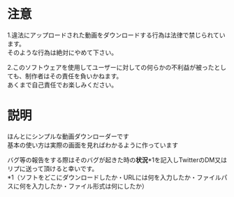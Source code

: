 # 注意
1.違法にアップロードされた動画をダウンロードする行為は法律で禁じられています。  
そのような行為は絶対にやめて下さい。  

2.このソフトウェアを使用してユーザーに対しての何らかの不利益が被ったとしても、制作者はその責任を負いかねます。  
あくまで自己責任でお楽しみください。  

# 説明
ほんとにシンプルな動画ダウンローダーです  
基本の使い方は実際の画面を見ればわかるように作っています  
  
バグ等の報告をする際はそのバグが起きた時の**状況***1を記入しTwitterのDM又はリプに送って頂けると幸いです。  
*1（ソフトをどこにダウンロードしたか・URLには何を入力したか・ファイルパスに何を入力したか・ファイル形式は何にしたか）
